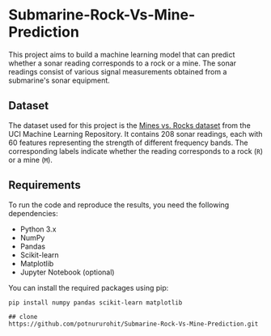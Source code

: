 # Submarine-Rock-Vs-Mine-Prediction
This project aims to build a machine learning model that can predict whether a sonar reading corresponds to a rock or a mine. The sonar readings consist of various signal measurements obtained from a submarine's sonar equipment.

## Dataset

The dataset used for this project is the [Mines vs. Rocks dataset](https://drive.google.com/file/d/1pQxtljlNVh0DHYg-Ye7dtpDTlFceHVfa/view) from the UCI Machine Learning Repository. It contains 208 sonar readings, each with 60 features representing the strength of different frequency bands. The corresponding labels indicate whether the reading corresponds to a rock (`R`) or a mine (`M`).

## Requirements

To run the code and reproduce the results, you need the following dependencies:

- Python 3.x
- NumPy
- Pandas
- Scikit-learn
- Matplotlib
- Jupyter Notebook (optional)

You can install the required packages using pip:

```shell
pip install numpy pandas scikit-learn matplotlib

## clone
https://github.com/potnururohit/Submarine-Rock-Vs-Mine-Prediction.git

